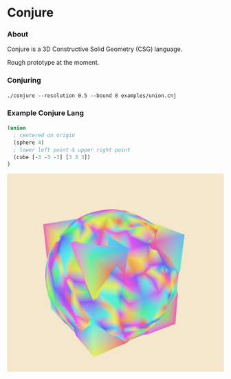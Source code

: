 # Conjure
### About

Conjure is a 3D Constructive Solid Geometry (CSG) language.

Rough prototype at the moment.

### Conjuring
```
./conjure --resolution 0.5 --bound 8 examples/union.cnj
```

### Example Conjure Lang

```clojure
(union
  ; centered on origin
  (sphere 4)
  ; lower left point & upper right point
  (cube [-3 -3 -3] [3 3 3])
)
```
![rendering of union](examples/union.png)

